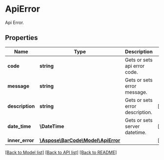 # ApiError

Api Error.

## Properties
Name | Type | Description | Notes
---- | ---- | ----------- | -----
**code** | **string** | Gets or sets api error code. | 
**message** | **string** | Gets or sets error message. | 
**description** | **string** | Gets or sets error description. | [optional] 
**date_time** | **\DateTime** | Gets or sets server datetime. | [optional] 
**inner_error** | [**\Aspose\BarCode\Model\ApiError**](ApiError.md) |  | [optional] 

[[Back to Model list]](../../README.md#documentation-for-models) [[Back to API list]](../../README.md#documentation-for-api-endpoints) [[Back to README]](../../README.md)


